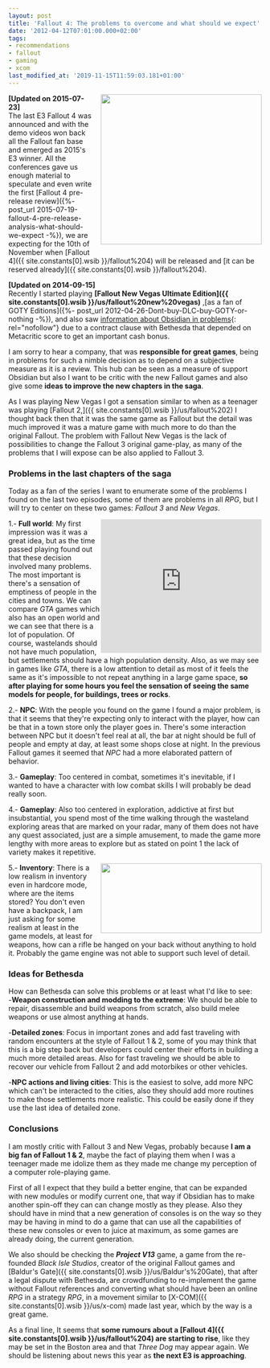 ```yaml
---
layout: post
title: 'Fallout 4: The problems to overcome and what should we expect'
date: '2012-04-12T07:01:00.000+02:00'
tags:
- recommendations
- fallout
- gaming
- xcom
last_modified_at: '2019-11-15T11:59:03.181+01:00'
---
```

<a class="image-link" href="{{ site.constants[0].wsib }}/fallout" imageanchor="1" style="clear: right; float: right; margin-bottom: 1em; margin-left: 1em;">
    <img border="0" height="299" src="https://3.bp.blogspot.com/-ilCqQzsA_JU/VaSTaDy48QI/AAAAAAAAAl0/bDF4jM7Xszw/s320/pipboy300%255B1%255D.jpg" width="320" />
</a>

**\[Updated on 2015-07-23\]**  
The last E3 Fallout 4 was announced and with the demo videos won back all the Fallout fan base and emerged as 2015's E3 winner. All the conferences gave us enough material to speculate and even write the first [Fallout 4 pre-release review]({%- post_url 2015-07-19-fallout-4-pre-release-analysis-what-should-we-expect -%}), we are expecting for the 10th of November when [Fallout 4]({{ site.constants[0].wsib }}/fallout%204) will be released and [it can be reserved already]({{ site.constants[0].wsib }}/fallout%204).  
  
**\[Updated on 2014-09-15\]**  
Recently I started playing **[Fallout New Vegas Ultimate Edition]({{ site.constants[0].wsib }}/us/fallout%20new%20vegas)** ,[as a fan of GOTY Editions]({%- post_url 2012-04-26-Dont-buy-DLC-buy-GOTY-or-nothing -%}), and also saw [information about Obsidian in problems](https://www.joystiq.com/2012/03/15/obsidian-missed-fallout-new-vegas-metacritic-bonus-by-one-point/){: rel="nofollow"} due to a contract clause with Bethesda that depended on Metacritic score to get an important cash bonus.  
  
I am sorry to hear a company, that was **responsible for great games**, being in problems for such a nimble decision as to depend on a subjective measure as it is a review. This hub can be seen as a measure of support Obsidian but also I want to be critic with the new Fallout games and also give some **ideas to improve the new chapters in the saga**.  
  
As I was playing New Vegas I got a sensation similar to when as a teenager was playing [Fallout 2,]({{ site.constants[0].wsib }}/us/fallout%202) I thought back then that it was the same game as Fallout but the detail was much improved it was a mature game with much more to do than the original Fallout. The problem with Fallout New Vegas is the lack of possibilities to change the Fallout 3 original game-play, as many of the problems that I will expose can be also applied to Fallout 3.  
  
### Problems in the last chapters of the saga

Today as a fan of the series I want to enumerate some of the problems I found on the last two episodes, some of them are problems in all _RPG_, but I will try to center on these two games: _Fallout 3_ and _New Vegas_.  

<iframe allowfullscreen="" class="YOUTUBE-iframe-video" data-thumbnail-src="https://i.ytimg.com/vi/xnsdkdVPmYE/0.jpg" frameborder="0" height="266" src="https://www.youtube.com/embed/xnsdkdVPmYE?feature=player_embedded" style="clear: right; float: right;" width="320"></iframe>
  
1.- **Full world**: My first impression was it was a great idea, but as the time passed playing found out that these decision involved many problems. The most important is there's a sensation of emptiness of people in the cities and towns. We can compare _GTA_ games which also has an open world and we can see that there is a lot of population. Of course, wastelands should not have much population, but settlements should have a high population density. Also, as we may see in games like _GTA_, there is a low attention to detail as most of it feels the same as it's impossible to not repeat anything in a large game space, **so after playing for some hours you feel the sensation of seeing the same models for people, for buildings, trees or rocks**.  
  
2.- **NPC**: With the people you found on the game I found a major problem, is that it seems that they're expecting only to interact with the player, how can be that in a town store only the player goes in. There's some interaction between NPC but it doesn't feel real at all, the bar at night should be full of people and empty at day, at least some shops close at night. In the previous Fallout games it seemed that _NPC_ had a more elaborated pattern of behavior.  
  
3.- **Gameplay**: Too centered in combat, sometimes it's inevitable, if I wanted to have a character with low combat skills I will probably be dead really soon.  
  
4.- **Gameplay**: Also too centered in exploration, addictive at first but insubstantial, you spend most of the time walking through the wasteland exploring areas that are marked on your radar, many of them does not have any quest associated, just are a simple amusement, to made the game more lengthy with more areas to explore but as stated on point 1 the lack of variety makes it repetitive.  

<a class="image-link" href="{{ site.constants[0].wsib }}/pipboy" imageanchor="1" style="clear: right; float: right; margin-bottom: 1em; margin-left: 1em;">
<img border="0" height="139" src="https://2.bp.blogspot.com/-aUj2B8j1GrQ/VaSVK1SvZgI/AAAAAAAAAmA/IUvUxAvbrm4/s320/140-Stupidest-Fallout_1259723957%255B1%255D.jpg" width="320" />
</a>

5.- **Inventory**: There is a low realism in inventory even in hardcore mode, where are the items stored? You don't even have a backpack, I am just asking for some realism at least in the game models, at least for weapons, how can a rifle be hanged on your back without anything to hold it. Probably the game engine was not able to support such level of detail.  
  
### Ideas for Bethesda

How can Bethesda can solve this problems or at least what I'd like to see:  
\-**Weapon construction and modding to the extreme**: We should be able to repair, disassemble and build weapons from scratch, also build melee weapons or use almost anything at hands.  
  
\-**Detailed zones**: Focus in important zones and add fast traveling with random encounters at the style of Fallout 1 & 2, some of you may think that this is a big step back but developers could center their efforts in building a much more detailed areas. Also for fast traveling we should be able to recover our vehicle from Fallout 2 and add motorbikes or other vehicles.  
  
\-**NPC actions and living cities**: This is the easiest to solve, add more NPC which can't be interacted to the cities, also they should add more routines to make those settlements more realistic. This could be easily done if they use the last idea of detailed zone.  
  
### Conclusions

I am mostly critic with Fallout 3 and New Vegas, probably because **I am a big fan of Fallout 1 & 2**, maybe the fact of playing them when I was a teenager made me idolize them as they made me change my perception of a computer role-playing game.  
  
First of all I expect that they build a better engine, that can be expanded with new modules or modify current one, that way if Obsidian has to make another spin-off they can can change mostly as they please. Also they should have in mind that a new generation of consoles is on the way so they may be having in mind to do a game that can use all the capabilities of these new consoles or even to juice at maximum, as some games are already doing, the current generation.  
  
We also should be checking the **_Project V13_** game, a game from the re-founded _Black Isle Studios_, creator of the original Fallout games and [Baldur's Gate]({{ site.constants[0].wsib }}/us/Baldur's%20Gate), that after a legal dispute with Bethesda, are crowdfunding to re-implement the game without Fallout references and converting what should have been an online _RPG_ in a strategy _RPG_, in a movement similar to [X-COM]({{ site.constants[0].wsib }}/us/x-com) made last year, which by the way is a great game.  
  
As a final line, It seems that **some rumours about a [Fallout 4]({{ site.constants[0].wsib }}/us/fallout%204) are starting to rise**, like they may be set in the Boston area and that _Three Dog_ may appear again. We should be listening about news this year as **the next E3 is approaching**.
